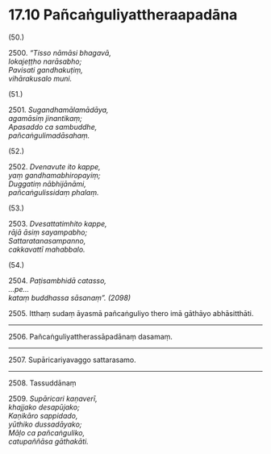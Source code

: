 

# 17.10 Pañcaṅguliyattheraapadāna



(50.)

2500\. _“Tisso nāmāsi bhagavā,_  
_lokajeṭṭho narāsabho;_  
_Pavisati gandhakuṭiṃ,_  
_vihārakusalo muni._  


(51.)

2501\. _Sugandhamālamādāya,_  
_agamāsiṃ jinantikaṃ;_  
_Apasaddo ca sambuddhe,_  
_pañcaṅgulimadāsahaṃ._  


(52.)

2502\. _Dvenavute ito kappe,_  
_yaṃ gandhamabhiropayiṃ;_  
_Duggatiṃ nābhijānāmi,_  
_pañcaṅgulissidaṃ phalaṃ._  


(53.)

2503\. _Dvesattatimhito kappe,_  
_rājā āsiṃ sayampabho;_  
_Sattaratanasampanno,_  
_cakkavattī mahabbalo._  


(54.)

2504\. _Paṭisambhidā catasso,_  
_…pe…_  
_kataṃ buddhassa sāsanaṃ”. (2098)_  


2505\. Itthaṃ sudaṃ āyasmā pañcaṅguliyo thero imā gāthāyo abhāsitthāti.

---

2506\. Pañcaṅguliyattherassāpadānaṃ dasamaṃ.



---

2507\. Supāricariyavaggo sattarasamo.



---

2508\. Tassuddānaṃ



2509\. _Supāricari kaṇaverī,_  
_khajjako desapūjako;_  
_Kaṇikāro sappidado,_  
_yūthiko dussadāyako;_  
_Māḷo ca pañcaṅguliko,_  
_catupaññāsa gāthakāti._  




